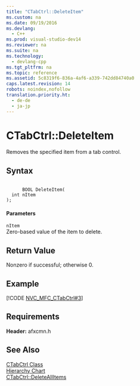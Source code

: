 ```yaml
---
title: "CTabCtrl::DeleteItem"
ms.custom: na
ms.date: 09/19/2016
ms.devlang: 
  - C++
ms.prod: visual-studio-dev14
ms.reviewer: na
ms.suite: na
ms.technology: 
  - devlang-cpp
ms.tgt_pltfrm: na
ms.topic: reference
ms.assetid: 5c8319f6-836a-4af6-a339-742dd84740a0
caps.latest.revision: 14
robots: noindex,nofollow
translation.priority.ht: 
  - de-de
  - ja-jp
---
```

# CTabCtrl::DeleteItem
Removes the specified item from a tab control.  
  
## Syntax  
  
```  
  
      BOOL DeleteItem(  
  int nItem   
);  
```  
  
#### Parameters  
 `nItem`  
 Zero-based value of the item to delete.  
  
## Return Value  
 Nonzero if successful; otherwise 0.  
  
## Example  
 [!CODE [NVC_MFC_CTabCtrl#3](../CodeSnippet/VS_Snippets_Cpp/NVC_MFC_CTabCtrl#3)]  
  
## Requirements  
 **Header:** afxcmn.h  
  
## See Also  
 [CTabCtrl Class](../vs140/CTabCtrl-Class.md)   
 [Hierarchy Chart](../vs140/Hierarchy-Chart.md)   
 [CTabCtrl::DeleteAllItems](../vs140/CTabCtrl--DeleteAllItems.md)